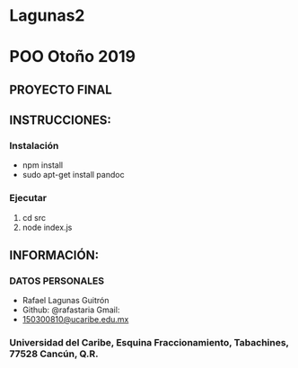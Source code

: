 # Lagunas2

# POO Otoño 2019

## PROYECTO FINAL

## INSTRUCCIONES:

### Instalación

- npm install
- sudo apt-get install pandoc

### Ejecutar

1. cd src
2. node index.js

## INFORMACIÓN:

### DATOS PERSONALES

- Rafael Lagunas Guitrón
- Github: @rafastaria Gmail:
- 150300810@ucaribe.edu.mx
  &nbsp;

### Universidad del Caribe, Esquina Fraccionamiento, Tabachines, 77528 Cancún, Q.R.
